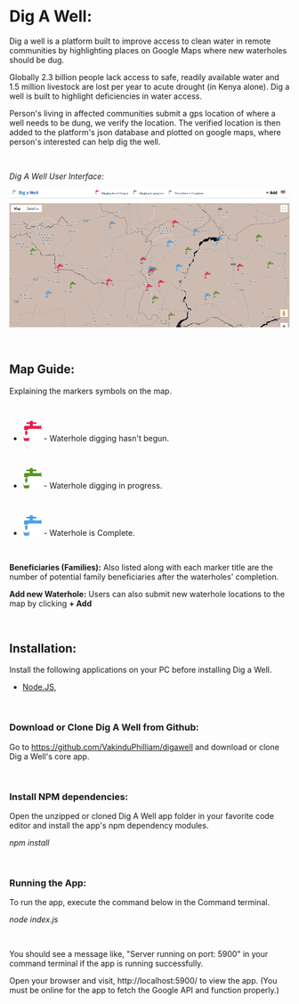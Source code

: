 
# Dig A Well:

Dig a well is a platform built to improve access to clean water in remote communities by highlighting places on Google Maps where new waterholes should be dug.

Globally 2.3 billion people lack access to safe, readily available water and 1.5 million livestock are lost per year to acute drought (in Kenya alone). Dig a well is built to highlight deficiencies in water access.

Person's living in affected communities submit a gps location of where a well needs to be dung, we verify the location. The verified location is then added to the platform's json database and plotted on google maps, where person's interested can help dig the well.

<br/>

_Dig A Well User Interface:_

![Dig A Well](/public/ui.png)

<br/>

## Map Guide:

Explaining the markers symbols on the map.

</br>

- ![Dig a Well](/public/well_2_icon.png) - Waterhole digging hasn't begun.

<br/>

- ![Digging in progress](/public/well_3_icon.png) - Waterhole digging in progress.

<br/>

- ![Well is Complete](/public/well_1_icon.png) - Waterhole is Complete.

<br/>

**Beneficiaries (Families):** Also listed along with each marker title are the number of potential family beneficiaries after the waterholes' completion.

**Add new Waterhole:** Users can also submit new waterhole locations to the map by clicking **+ Add**

<br/>

## Installation:

Install the following applications on your PC before installing Dig a Well.

- [Node.JS](https://nodejs.org/en/download/current/), 

</br>

### Download or Clone Dig A Well from Github:

Go to https://github.com/VakinduPhilliam/digawell and download or clone Dig a Well's core app.

</br>

### Install NPM dependencies:

Open the unzipped or cloned Dig A Well app folder in your favorite code editor and install the app's npm dependency modules. 

_npm install_

</br>

### Running the App:

To run the app, execute the command below in the Command terminal. 

_node index.js_

</br>

You should see a message like, "Server running on port: 5900" in your command terminal if the app is running successfully.

Open your browser and visit, http://localhost:5900/ to view the app.
(You must be online for the app to fetch the Google API and function properly.)

